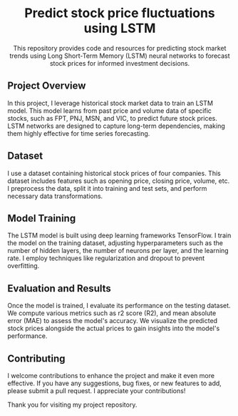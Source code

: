 <h1 align="center">Predict stock price fluctuations using LSTM</h1>

<p align="center">
  This repository provides code and resources for predicting stock market trends using Long Short-Term Memory (LSTM) neural networks to forecast stock prices for informed investment decisions.
</p>

## Project Overview
In this project, I leverage historical stock market data to train an LSTM model. This model learns from past price and volume data of specific stocks, such as FPT, PNJ, MSN, and VIC, to predict future stock prices. LSTM networks are designed to capture long-term dependencies, making them highly effective for time series forecasting.

## Dataset
I use a dataset containing historical stock prices of four companies. This dataset includes features such as opening price, closing price, volume, etc. I preprocess the data, split it into training and test sets, and perform necessary data transformations.

## Model Training
The LSTM model is built using deep learning frameworks TensorFlow. I train the model on the training dataset, adjusting hyperparameters such as the number of hidden layers, the number of neurons per layer, and the learning rate. I employ techniques like regularization and dropout to prevent overfitting.

## Evaluation and Results
Once the model is trained, I evaluate its performance on the testing dataset. We compute various metrics such as r2 score (R2), and mean absolute error (MAE) to assess the model's accuracy. We visualize the predicted stock prices alongside the actual prices to gain insights into the model's performance.

## Contributing
I welcome contributions to enhance the project and make it even more effective. If you have any suggestions, bug fixes, or new features to add, please submit a pull request. I appreciate your contributions!

Thank you for visiting my project repository.
